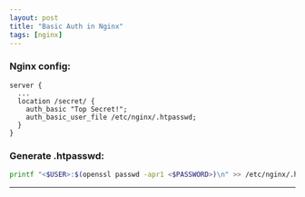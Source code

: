 ```yaml
---
layout: post
title: "Basic Auth in Nginx"
tags: [nginx]
---
```


### Nginx config:
```
server {
  ...
  location /secret/ {
    auth_basic "Top Secret!";
    auth_basic_user_file /etc/nginx/.htpasswd;
  }
}
```

### Generate .htpasswd:
```bash
printf "<$USER>:$(openssl passwd -apr1 <$PASSWORD>)\n" >> /etc/nginx/.htpasswd
```

---
